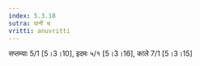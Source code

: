 ```yaml
---
index: 5.3.18
sutra: दानीं च
vritti: anuvritti
---
```


सप्तम्याः 5/1 [5।3।10],   इदमः ५/१ [5।3।16], काले 7/1 [5।3।15]
